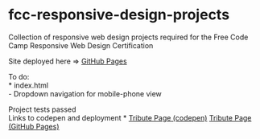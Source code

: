 # fcc-responsive-design-projects
Collection of responsive web design projects required for the Free Code Camp Responsive Web Design Certification

Site deployed here => [GitHub Pages](https://steeshmck.github.io/fcc-responsive-design-projects/)  

To do:  
    * index.html  
    - Dropdown navigation for mobile-phone view  

Project tests passed  
Links to codepen  and deployment
    * [Tribute Page (codepen)](https://codepen.io/steshaMcK/pen/mdOdQGB)
      [Tribute Page (GitHub Pages)](https://steeshmck.github.io/fcc-responsive-design-projects/tribute.html)


